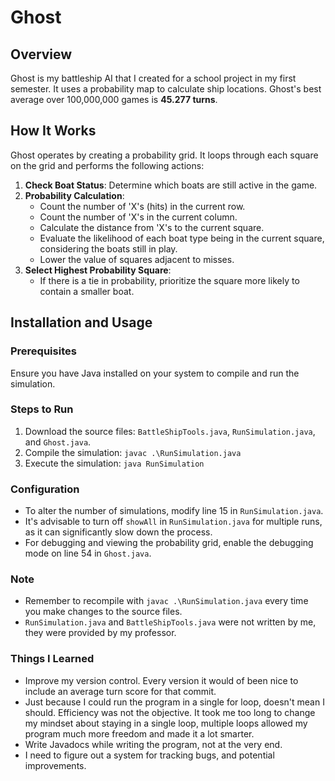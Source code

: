 # Ghost

## Overview
Ghost is my battleship AI that I created for a school project in my first semester. It uses a probability map to calculate ship locations. 
Ghost's best average over 100,000,000 games is **45.277 turns**.

## How It Works
Ghost operates by creating a probability grid. It loops through each square on the grid and performs the following actions:
1. **Check Boat Status**: Determine which boats are still active in the game.
2. **Probability Calculation**:
   - Count the number of 'X's (hits) in the current row.
   - Count the number of 'X's in the current column.
   - Calculate the distance from 'X's to the current square.
   - Evaluate the likelihood of each boat type being in the current square, considering the boats still in play.
   - Lower the value of squares adjacent to misses.
3. **Select Highest Probability Square**:
   - If there is a tie in probability, prioritize the square more likely to contain a smaller boat.

## Installation and Usage

### Prerequisites
Ensure you have Java installed on your system to compile and run the simulation.

### Steps to Run
1. Download the source files: `BattleShipTools.java`, `RunSimulation.java`, and `Ghost.java`.
2. Compile the simulation:
   `javac .\RunSimulation.java`
3. Execute the simulation:
   `java RunSimulation`
   
### Configuration
- To alter the number of simulations, modify line 15 in `RunSimulation.java`.
- It's advisable to turn off `showAll` in `RunSimulation.java` for multiple runs, as it can significantly slow down the process.
- For debugging and viewing the probability grid, enable the debugging mode on line 54 in `Ghost.java`.

### Note
- Remember to recompile with `javac .\RunSimulation.java` every time you make changes to the source files.
- `RunSimulation.java` and `BattleShipTools.java` were not written by me, they were provided by my professor.


### Things I Learned 
- Improve my version control. Every version it would of been nice to include an average turn score for that commit.
- Just because I could run the program in a single for loop, doesn't mean I should. Efficiency was not the objective. It took me too long to change my mindset about staying in a single loop, multiple loops allowed my program much more freedom and made it a lot smarter.
- Write Javadocs while writing the program, not at the very end.
- I need to figure out a system for tracking bugs, and potential improvements.
